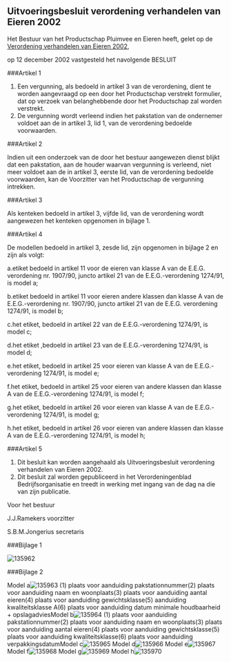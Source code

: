 <meta http-equiv='Content-Type' content='text/html; charset=utf-8' />

## Uitvoeringsbesluit verordening verhandelen van Eieren 2002

Het Bestuur van het Productschap Pluimvee en Eieren heeft,
gelet op de [Verordening verhandelen van Eieren 2002](../../../../../../../../pbo/verordening/verhandelen/van/eieren/2002/BWBR0014442/README.md),

op 12 december 2002 vastgesteld het navolgende
BESLUIT

###Artikel 1 

1. Een vergunning, als bedoeld in artikel 3 van de verordening, dient te worden aangevraagd op een door het Productschap verstrekt formulier, dat op verzoek van belanghebbende door het Productschap zal worden verstrekt.
2. De vergunning wordt verleend indien het pakstation van de ondernemer voldoet aan de in artikel 3, lid 1, van de verordening bedoelde voorwaarden.

###Artikel 2 

Indien uit een onderzoek van de door het bestuur aangewezen dienst blijkt dat een pakstation, aan de houder waarvan vergunning is verleend, niet meer voldoet aan de in artikel 3, eerste lid, van de verordening bedoelde voorwaarden, kan de Voorzitter van het Productschap de vergunning intrekken.

###Artikel 3 

Als kenteken bedoeld in artikel 3, vijfde lid, van de verordening wordt aangewezen het kenteken opgenomen in bijlage 1.

###Artikel 4 

De modellen bedoeld in artikel 3, zesde lid, zijn opgenomen in bijlage 2 en zijn als volgt:

a.etiket bedoeld in artikel 11 voor de eieren van klasse A van de E.E.G. verordening nr. 1907/90, juncto artikel 21 van de E.E.G.-verordening 1274/91, is model a;

b.etiket bedoeld in artikel 11 voor eieren andere klassen dan klasse A van de E.E.G.-verordening nr. 1907/90, juncto artikel 21 van de E.E.G. verordening 1274/91, is model b;

c.het etiket, bedoeld in artikel 22 van de E.E.G.-verordening 1274/91, is model c;

d.het etiket ,bedoeld in artikel 23 van de E.E.G.-verordening 1274/91, is model d;

e.het etiket, bedoeld in artikel 25 voor eieren van klasse A van de E.E.G.-verordening 1274/91, is model e;

f.het etiket, bedoeld in artikel 25 voor eieren van andere klassen dan klasse A van de E.E.G.-verordening 1274/91, is model f;

g.het etiket, bedoeld in artikel 26 voor eieren van klasse A van de E.E.G.-verordening 1274/91, is model g;

h.het etiket, bedoeld in artikel 26 voor eieren van andere klassen dan klasse A van de E.E.G.-verordening 1274/91, is model h;

###Artikel 5 

1. Dit besluit kan worden aangehaald als Uitvoeringsbesluit verordening verhandelen van Eieren 2002.
2. Dit besluit zal worden gepubliceerd in het Verordeningenblad Bedrijfsorganisatie en treedt in werking met ingang van de dag na die van zijn publicatie.

Voor het bestuur

J.J.Ramekers
voorzitter

S.B.M.Jongerius
secretaris

###Bijlage 1 

![135962](http://wetten.overheid.nl/Illustration/135962)

###Bijlage 2 

Model a![135963](http://wetten.overheid.nl/Illustration/135963)
(1) plaats voor aanduiding pakstationnummer(2) plaats voor aanduiding naam en woonplaats(3) plaats voor aanduiding aantal eieren(4) plaats voor aanduiding gewichtsklasse(5) aanduiding kwaliteitsklasse A(6) plaats voor aanduiding datum minimale houdbaarheid + opslagadviesModel b![135964](http://wetten.overheid.nl/Illustration/135964)
(1) plaats voor aanduiding pakstationnummer(2) plaats voor aanduiding naam en woonplaats(3) plaats voor aanduiding aantal eieren(4) plaats voor aanduiding gewichtsklasse(5) plaats voor aanduiding kwaliteitsklasse(6) plaats voor aanduiding verpakkingsdatumModel c![135965](http://wetten.overheid.nl/Illustration/135965)
Model d![135966](http://wetten.overheid.nl/Illustration/135966)
Model e![135967](http://wetten.overheid.nl/Illustration/135967)
Model f![135968](http://wetten.overheid.nl/Illustration/135968)
Model g![135969](http://wetten.overheid.nl/Illustration/135969)
Model h![135970](http://wetten.overheid.nl/Illustration/135970)

